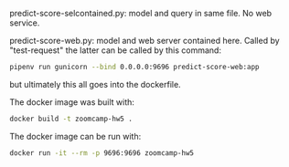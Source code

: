 
predict-score-selcontained.py: model and query in same file. No web service.

predict-score-web.py: model and web server contained here. Called by "test-request"
the latter can be called by this command:

```bash
pipenv run gunicorn --bind 0.0.0.0:9696 predict-score-web:app
```

but ultimately this all goes into the dockerfile.

The docker image was built with:
```bash
docker build -t zoomcamp-hw5 .
```

The docker image can be run with:
```bash
docker run -it --rm -p 9696:9696 zoomcamp-hw5
```